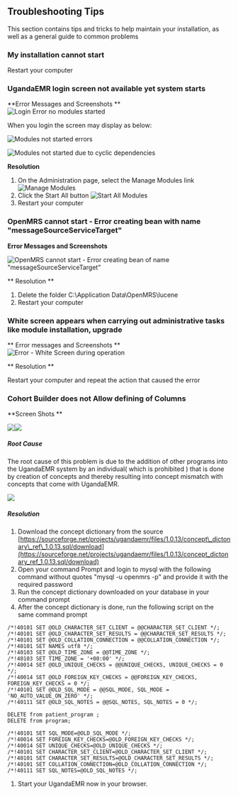 ## Troubleshooting Tips

This section contains tips and tricks to help maintain your installation, as well as a general guide to common problems

### My installation cannot start

Restart your computer

### UgandaEMR login screen not available yet system starts

**Error Messages and Screenshots **  
![Login Error no modules started](images/login_error_modules_not_started.png)

When you login the screen may display as below:

![Modules not started errors](images/module_not_started_error-1.jpg)

![Modules not started due to cyclic dependencies](images/module_not_started_error_2.png)

**Resolution**

1. On the Administration page, select the Manage Modules link
   ![Manage Modules](images/manage_modules_link.png)
2. Click the Start All button 
   ![Start All Modules](images/modules_start_all.png)
3. Restart your computer 

### OpenMRS cannot start - Error creating bean with name "messageSourceServiceTarget"

**Error Messages and Screenshots**

![OpenMRS cannot start - Error creating bean of name &quot;messageSourceServiceTarget&quot;](images/error_message_source.jpg)

** Resolution **

1. Delete the folder C:\Application Data\OpenMRS\lucene
2. Restart your computer 

### White screen appears when carrying out administrative tasks like module installation, upgrade

** Error messages and Screenshots **  
![Error - White Screen during operation](images/error_white_screen.jpeg)

** Resolution **

Restart your computer and repeat the action that caused the error

### Cohort Builder does not  Allow defining of Columns

**Screen Shots **

![](/assets/cohort-builder.jpeg)![](/assets/cohortbuilder-problem.jpeg)

##### Root Cause

The  root cause of this problem is due to  the addition of other  programs into the UgandaEMR system by an individual\( which is prohibited \)  that is done by  creation of concepts and thereby resulting into concept mismatch with concepts that come with UgandaEMR.

![](/assets/program-problem.jpeg)

##### Resolution

1. Download the concept dictionary from the source [https://sourceforge.net/projects/ugandaemr/files/1.0.13/concept\_dictonary\_ref\_1.0.13.sql/download](https://sourceforge.net/projects/ugandaemr/files/1.0.13/concept_dictonary_ref_1.0.13.sql/download)
2. Open your command Prompt and login to mysql  with the following command without quotes  "mysql -u openmrs -p" and provide it with the required password 
3. Run the concept dictionary downloaded on your database in your command prompt
4. After the concept dictionary is done, run the following script on the same command prompt

```
/*!40101 SET @OLD_CHARACTER_SET_CLIENT = @@CHARACTER_SET_CLIENT */;
/*!40101 SET @OLD_CHARACTER_SET_RESULTS = @@CHARACTER_SET_RESULTS */;
/*!40101 SET @OLD_COLLATION_CONNECTION = @@COLLATION_CONNECTION */;
/*!40101 SET NAMES utf8 */;
/*!40103 SET @OLD_TIME_ZONE = @@TIME_ZONE */;
/*!40103 SET TIME_ZONE = '+00:00' */;
/*!40014 SET @OLD_UNIQUE_CHECKS = @@UNIQUE_CHECKS, UNIQUE_CHECKS = 0 */;
/*!40014 SET @OLD_FOREIGN_KEY_CHECKS = @@FOREIGN_KEY_CHECKS, FOREIGN_KEY_CHECKS = 0 */;
/*!40101 SET @OLD_SQL_MODE = @@SQL_MODE, SQL_MODE = 'NO_AUTO_VALUE_ON_ZERO' */;
/*!40111 SET @OLD_SQL_NOTES = @@SQL_NOTES, SQL_NOTES = 0 */;

DELETE from patient_program ;
DELETE from program;

/*!40101 SET SQL_MODE=@OLD_SQL_MODE */;
/*!40014 SET FOREIGN_KEY_CHECKS=@OLD_FOREIGN_KEY_CHECKS */;
/*!40014 SET UNIQUE_CHECKS=@OLD_UNIQUE_CHECKS */;
/*!40101 SET CHARACTER_SET_CLIENT=@OLD_CHARACTER_SET_CLIENT */;
/*!40101 SET CHARACTER_SET_RESULTS=@OLD_CHARACTER_SET_RESULTS */;
/*!40101 SET COLLATION_CONNECTION=@OLD_COLLATION_CONNECTION */;
/*!40111 SET SQL_NOTES=@OLD_SQL_NOTES */;
```

1. Start your UgandaEMR now in  your browser.



